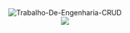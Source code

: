 <div align="center">
<img src="https://readme-typing-svg.herokuapp.com/?lines=Trabalho+De+Engenharia+de+software;&font=Fira%20Code&center=true&width=380&height=50" alt="Trabalho-De-Engenharia-CRUD">
<br>
<img src="https://media1.tenor.com/images/b924e35dc0eba4e34318e86481db69eb/tenor.gif?itemid=13410604" >
</div>
